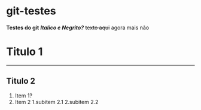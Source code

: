 # git-testes
**Testes do git**
***Italico e Negrito?***
~~texto aqui~~ agora mais não
# Titulo 1
***
## Titulo 2

1. Item 1?
2. Item 2
   1.subitem 2.1
   2.subitem 2.2
